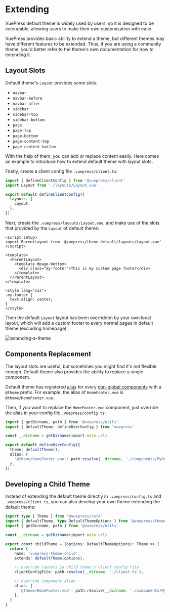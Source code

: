 # Extending

VuePress default theme is widely used by users, so it is designed to be extendable, allowing users to make their own customization with ease.

VuePress provides basic ability to extend a theme, but different themes may have different features to be extended. Thus, if you are using a community theme, you'd better refer to the theme's own documentation for how to extending it.

## Layout Slots

Default theme's `Layout` provides some slots:

- `navbar`
- `navbar-before`
- `navbar-after`
- `sidebar`
- `sidebar-top`
- `sidebar-bottom`
- `page`
- `page-top`
- `page-bottom`
- `page-content-top`
- `page-content-bottom`

With the help of them, you can add or replace content easily. Here comes an example to introduce how to extend default theme with layout slots.

Firstly, create a client config file `.vuepress/client.ts`:

```ts
import { defineClientConfig } from '@vuepress/client'
import Layout from './layouts/Layout.vue'

export default defineClientConfig({
  layouts: {
    Layout,
  },
})
```

Next, create the `.vuepress/layouts/Layout.vue`, and make use of the slots that provided by the `Layout` of default theme:

```vue
<script setup>
import ParentLayout from '@vuepress/theme-default/layouts/Layout.vue'
</script>

<template>
  <ParentLayout>
    <template #page-bottom>
      <div class="my-footer">This is my custom page footer</div>
    </template>
  </ParentLayout>
</template>

<style lang="css">
.my-footer {
  text-align: center;
}
</style>
```

Then the default `Layout` layout has been overridden by your own local layout, which will add a custom footer to every normal pages in default theme (excluding homepage):

![extending-a-theme](/images/cookbook/extending-a-theme-01.png)

## Components Replacement

The layout slots are useful, but sometimes you might find it's not flexible enough. Default theme also provides the ability to replace a single component.

Default theme has registered [alias](../plugin-api.md#alias) for every [non-global components](https://github.com/vuepress/vuepress-next/tree/main/ecosystem/theme-default/src/client/components) with a `@theme` prefix. For example, the alias of `HomeFooter.vue` is `@theme/HomeFooter.vue`.

Then, if you want to replace the `HomeFooter.vue` component, just override the alias in your config file `.vuepress/config.ts`:

```ts
import { getDirname, path } from '@vuepress/utils'
import { defaultTheme, defineUserConfig } from 'vuepress'

const __dirname = getDirname(import.meta.url)

export default defineUserConfig({
  theme: defaultTheme(),
  alias: {
    '@theme/HomeFooter.vue': path.resolve(__dirname, './components/MyHomeFooter.vue'),
  },
})
```

## Developing a Child Theme

Instead of extending the default theme directly in `.vuepress/config.ts` and `.vuepress/client.ts`, you can also develop your own theme extending the default theme:

```ts
import type { Theme } from '@vuepress/core'
import { defaultTheme, type DefaultThemeOptions } from '@vuepress/theme-default'
import { getDirname, path } from '@vuepress/utils'

const __dirname = getDirname(import.meta.url)

export const childTheme = (options: DefaultThemeOptions): Theme => {
  return {
    name: 'vuepress-theme-child',
    extends: defaultTheme(options),

    // override layouts in child theme's client config file
    clientConfigFile: path.resolve(__dirname, './client.ts'),

    // override component alias
    alias: {
      '@theme/HomeFooter.vue': path.resolve(__dirname, './components/MyHomeFooter.vue'),
    },
  }
}
```
